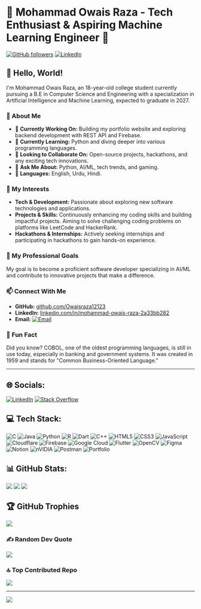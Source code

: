 # 🌟 Mohammad Owais Raza - Tech Enthusiast & Aspiring Machine Learning Engineer 🌟

[![GitHub followers](https://img.shields.io/github/followers/Owaisraza12123?label=Follow&style=social)](https://github.com/Owaisraza12123) [![LinkedIn](https://img.shields.io/badge/LinkedIn-Connect-blue)](https://www.linkedin.com/in/mohammad-owais-raza-2a33bb282/)

## 👋 Hello, World!

I'm Mohammad Owais Raza, an 18-year-old college student currently pursuing a B.E in Computer Science and Engineering with a specialization in Artificial Intelligence and Machine Learning, expected to graduate in 2027.

### 🚀 About Me

- 🔭 **Currently Working On:** Building my portfolio website and exploring backend development with REST API and Firebase.
- 🌱 **Currently Learning:** Python and diving deeper into various programming languages.
- 👯 **Looking to Collaborate On:** Open-source projects, hackathons, and any exciting tech innovations.
- 🤔 **Ask Me About:** Python, AI/ML, tech trends, and gaming.
- 💬 **Languages:** English, Urdu, Hindi.

### 🌟 My Interests

- **Tech & Development:** Passionate about exploring new software technologies and applications.
- **Projects & Skills:** Continuously enhancing my coding skills and building impactful projects. Aiming to solve challenging coding problems on platforms like LeetCode and HackerRank.
- **Hackathons & Internships:** Actively seeking internships and participating in hackathons to gain hands-on experience.

### 💼 My Professional Goals

My goal is to become a proficient software developer specializing in AI/ML and contribute to innovative projects that make a difference.

### 📫 Connect With Me

- **GitHub:** [github.com/Owaisraza12123](https://github.com/Owaisraza12123)
- **LinkedIn:** [linkedin.com/in/mohammad-owais-raza-2a33bb282](https://www.linkedin.com/in/mohammad-owais-raza-2a33bb282/)
- **Email:** [![Email](https://img.shields.io/badge/Email-D14836?style=flat&logo=gmail&logoColor=white)](mailto:owaisraza22072066@gmail.com)

### 🎵 Fun Fact

Did you know? COBOL, one of the oldest programming languages, is still in use today, especially in banking and government systems. It was created in 1959 and stands for "Common Business-Oriented Language."

---

## 🌐 Socials:

[![LinkedIn](https://img.shields.io/badge/LinkedIn-%230077B5.svg?logo=linkedin&logoColor=white)](https://linkedin.com/in/mohammad-owais-raza-2a33bb282) [![Stack Overflow](https://img.shields.io/badge/-Stackoverflow-FE7A16?logo=stack-overflow&logoColor=white)](https://stackoverflow.com/users/26919595)

## 💻 Tech Stack:

![C](https://img.shields.io/badge/c-%2300599C.svg?style=flat&logo=c&logoColor=white) ![Java](https://img.shields.io/badge/java-%23ED8B00.svg?style=flat&logo=openjdk&logoColor=white) ![Python](https://img.shields.io/badge/python-3670A0?style=flat&logo=python&logoColor=ffdd54) ![R](https://img.shields.io/badge/r-%23276DC3.svg?style=flat&logo=r&logoColor=white) ![Dart](https://img.shields.io/badge/dart-%230175C2.svg?style=flat&logo=dart&logoColor=white) ![C++](https://img.shields.io/badge/c++-%2300599C.svg?style=flat&logo=c%2B%2B&logoColor=white) ![HTML5](https://img.shields.io/badge/html5-%23E34F26.svg?style=flat&logo=html5&logoColor=white) ![CSS3](https://img.shields.io/badge/css3-%231572B6.svg?style=flat&logo=css3&logoColor=white) ![JavaScript](https://img.shields.io/badge/javascript-%23323330.svg?style=flat&logo=javascript&logoColor=%23F7DF1E) ![Cloudflare](https://img.shields.io/badge/Cloudflare-F38020?style=flat&logo=Cloudflare&logoColor=white) ![Firebase](https://img.shields.io/badge/firebase-%23039BE5.svg?style=flat&logo=firebase) ![Google Cloud](https://img.shields.io/badge/GoogleCloud-%234285F4.svg?style=flat&logo=google-cloud&logoColor=white) ![Flutter](https://img.shields.io/badge/Flutter-%2302569B.svg?style=flat&logo=Flutter&logoColor=white) ![OpenCV](https://img.shields.io/badge/opencv-%23white.svg?style=flat&logo=opencv&logoColor=white) ![Figma](https://img.shields.io/badge/figma-%23F24E1E.svg?style=flat&logo=figma&logoColor=white) ![Notion](https://img.shields.io/badge/Notion-%23000000.svg?style=flat&logo=notion&logoColor=white) ![nVIDIA](https://img.shields.io/badge/nVIDIA-%2376B900.svg?style=flat&logo=nVIDIA&logoColor=white) ![Postman](https://img.shields.io/badge/Postman-FF6C37?style=flat&logo=postman&logoColor=white) ![Portfolio](https://img.shields.io/badge/Portfolio-%23000000.svg?style=flat&logo=firefox&logoColor=#FF7139)

## 📊 GitHub Stats:

![](https://github-readme-stats.vercel.app/api?username=Owaisraza12123&theme=transparent&hide_border=false&include_all_commits=false&count_private=false)
![](https://github-readme-streak-stats.herokuapp.com/?user=Owaisraza12123&theme=transparent&hide_border=false)
![](https://github-readme-stats.vercel.app/api/top-langs/?username=Owaisraza12123&theme=transparent&hide_border=false&include_all_commits=false&count_private=false&layout=compact)

## 🏆 GitHub Trophies

![](https://github-profile-trophy.vercel.app/?username=Owaisraza12123&theme=radical&no-frame=true&no-bg=true&margin-w=4)

### ✍️ Random Dev Quote

![](https://quotes-github-readme.vercel.app/api?type=horizontal&theme=dark)

### 🔝 Top Contributed Repo

![](https://github-contributor-stats.vercel.app/api?username=Owaisraza12123&limit=5&theme=dark&combine_all_yearly_contributions=true)

---

[![](https://visitcount.itsvg.in/api?id=Owaisraza12123&icon=0&color=1)](https://visitcount.itsvg.in)

<!-- Proudly created with GPRM ( https://gprm.itsvg.in ) -->
